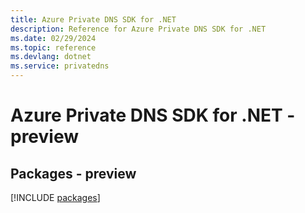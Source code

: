 ```yaml
---
title: Azure Private DNS SDK for .NET
description: Reference for Azure Private DNS SDK for .NET
ms.date: 02/29/2024
ms.topic: reference
ms.devlang: dotnet
ms.service: privatedns
---
```

# Azure Private DNS SDK for .NET - preview
## Packages - preview
[!INCLUDE [packages](private-dns-index.md)]